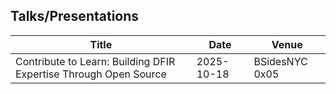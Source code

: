 ## Talks/Presentations

| Title | Date | Venue | 
| --- | --- | --- |
| Contribute to Learn: Building DFIR Expertise Through Open Source | 2025-10-18 | BSidesNYC 0x05 | 
